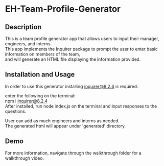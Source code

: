 # EH-Team-Profile-Generator

## Description
This is a team profile generator app that allows users to input their manager, engineers, and interns.  
This app implements the Inquirer package to prompt the user to enter basic information on members of the team,  
and will generate an HTML file displaying the information provided. 

## Installation and Usage
In order to use this generator installing inquirer@8.2.4 is required.  

enter the following on the terminal:  
  npm i inquirer@8.2.4  
After installed, run node index.js on the terminal and input responses to the questions.  
  
User can add as much engineers and interns as needed.  
The generated html will appear under 'generated' directory.  

## Demo

For more information, navigate through the walkthrough folder for a walkthrough video.  


